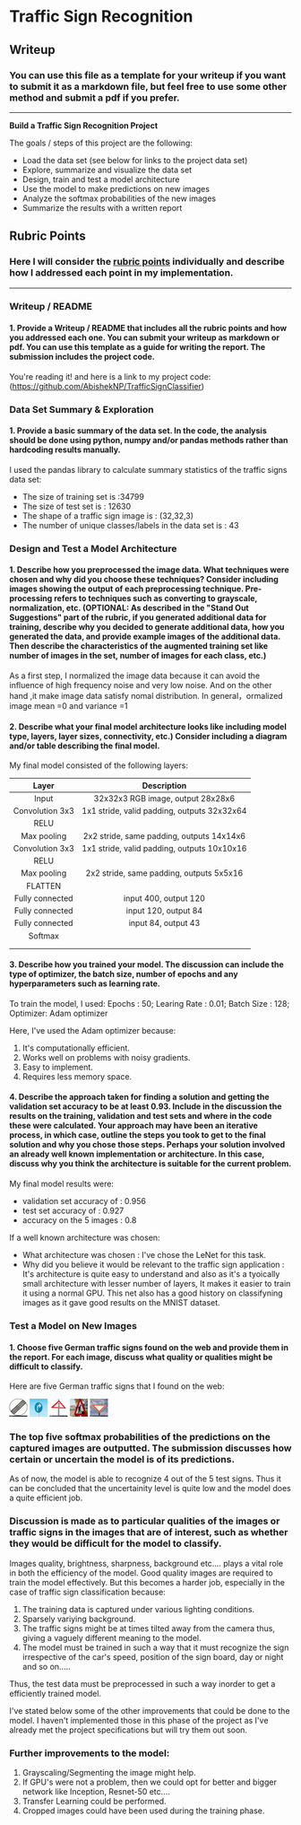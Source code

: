 # **Traffic Sign Recognition** 

## Writeup

### You can use this file as a template for your writeup if you want to submit it as a markdown file, but feel free to use some other method and submit a pdf if you prefer.

---

**Build a Traffic Sign Recognition Project**

The goals / steps of this project are the following:
* Load the data set (see below for links to the project data set)
* Explore, summarize and visualize the data set
* Design, train and test a model architecture
* Use the model to make predictions on new images
* Analyze the softmax probabilities of the new images
* Summarize the results with a written report


[//]: # (Image References)

[image1]: ./train.jpg "Visualization"
[image2]: ./test-data/end.jpg "Traffic Sign 1"
[image3]: ./test-data/right.jpg "Traffic Sign 2"
[image4]: ./test-data/traffic.jpg "Traffic Sign 3"
[image5]: ./test-data/work.jpg "Traffic Sign 4"
[image6]: ./test-data/yield.jpg "Traffic Sign 5"


## Rubric Points
### Here I will consider the [rubric points](https://review.udacity.com/#!/rubrics/481/view) individually and describe how I addressed each point in my implementation.  

---
### Writeup / README

#### 1. Provide a Writeup / README that includes all the rubric points and how you addressed each one. You can submit your writeup as markdown or pdf. You can use this template as a guide for writing the report. The submission includes the project code.

You're reading it! and here is a link to my project code:(https://github.com/AbishekNP/TrafficSignClassifier)

### Data Set Summary & Exploration

#### 1. Provide a basic summary of the data set. In the code, the analysis should be done using python, numpy and/or pandas methods rather than hardcoding results manually.

I used the pandas library to calculate summary statistics of the traffic
signs data set:

* The size of training set is :34799
* The size of test set is : 12630
* The shape of a traffic sign image is : (32,32,3)
* The number of unique classes/labels in the data set is : 43



### Design and Test a Model Architecture

#### 1. Describe how you preprocessed the image data. What techniques were chosen and why did you choose these techniques? Consider including images showing the output of each preprocessing technique. Pre-processing refers to techniques such as converting to grayscale, normalization, etc. (OPTIONAL: As described in the "Stand Out Suggestions" part of the rubric, if you generated additional data for training, describe why you decided to generate additional data, how you generated the data, and provide example images of the additional data. Then describe the characteristics of the augmented training set like number of images in the set, number of images for each class, etc.)

As a first step, I normalized the image data because it can avoid the influence of  high frequency noise and very low noise. And on the other hand ,it make image data satisfy  nomal distribution. In general，ormalized image mean =0 and variance =1

 
#### 2. Describe what your final model architecture looks like including model type, layers, layer sizes, connectivity, etc.) Consider including a diagram and/or table describing the final model.

My final model consisted of the following layers:

| Layer         		|     Description	        					| 
|:---------------------:|:---------------------------------------------:| 
| Input         		| 32x32x3 RGB image, output 28x28x6				| 
| Convolution 3x3     	| 1x1 stride, valid padding, outputs 32x32x64 	|
| RELU					|												|
| Max pooling	      	| 2x2 stride,  same padding, outputs 14x14x6 	|
| Convolution 3x3     	| 1x1 stride, valid padding, outputs 10x10x16 	|
| RELU					|												|
| Max pooling			| 2x2 stride,  same padding, outputs 5x5x16 	|
| FLATTEN				|												|
| Fully connected		| input 400, output 120							|
| Fully connected		| input 120, output 84							|
| Fully connected		| input 84, output 43							|
| Softmax				| 												|
|						|												|
|						|												|
 


#### 3. Describe how you trained your model. The discussion can include the type of optimizer, the batch size, number of epochs and any hyperparameters such as learning rate.

To train the model, I used:
Epochs : 50;
Learing Rate :  0.01;
Batch Size : 128;
Optimizer: Adam optimizer

Here, I've used the Adam optimizer because:
1) It's computationally efficient.
2) Works well on problems with noisy gradients.
3) Easy to implement.
4) Requires less memory space.


#### 4. Describe the approach taken for finding a solution and getting the validation set accuracy to be at least 0.93. Include in the discussion the results on the training, validation and test sets and where in the code these were calculated. Your approach may have been an iterative process, in which case, outline the steps you took to get to the final solution and why you chose those steps. Perhaps your solution involved an already well known implementation or architecture. In this case, discuss why you think the architecture is suitable for the current problem.

My final model results were:
* validation set accuracy of : 0.956
* test set accuracy of : 0.927
* accuracy on the 5 images : 0.8


If a well known architecture was chosen:
* What architecture was chosen : I've chose the LeNet for this task.
* Why did you believe it would be relevant to the traffic sign application : It's architecture is quite easy to understand and      also as it's a tyoically small architecture with lesser number of    layers, It makes it easier to train it using a normal GPU. This net also has a good history on classifyning images as it gave good results on the MNIST dataset.

 

### Test a Model on New Images

#### 1. Choose five German traffic signs found on the web and provide them in the report. For each image, discuss what quality or qualities might be difficult to classify.

Here are five German traffic signs that I found on the web:

![alt text][image2] 
![alt text][image3] 
![alt text][image4] 
![alt text][image5] 
![alt text][image6]

### The top five softmax probabilities of the predictions on the captured images are outputted. The submission discusses how certain or uncertain the model is of its predictions.

As of now, the model is able to recognize 4 out of the 5 test signs. Thus it can be concluded that the uncertainity level is quite low and the model does a quite efficient job.

### Discussion is made as to particular qualities of the images or traffic signs in the images that are of interest, such as whether they would be difficult for the model to classify.
Images quality, brightness, sharpness, background etc.... plays a vital role in both the efficiency of the model.
Good quality images are required to train the model effectively. But this becomes a harder job, especially in the case of traffic sign classification because:
1) The training data is captured under various lighting conditions.
2) Sparsely variying background.
3) The traffic signs might be at times tilted away from the camera thus, giving a vaguely different meaning to the model.
4) The model must be trained in such a way that it must recognize the sign irrespective of the car's speed, position of the sign board, day or night and so on.....

Thus, the test data must be preprocessed in such a way inorder to get a efficiently trained model.

I've stated below some of the other improvements that could be done to the model.
I haven't implemented those in this phase of the project as I've already met the project specifications but will try them out soon.


### Further improvements to the model:

1) Grayscaling/Segmenting the image might help.
2) If GPU's were not a problem, then we could opt for better and bigger network like Inception, Resnet-50 etc....
3) Transfer Learning could be performed.
4) Cropped images could have been used during the training phase.

